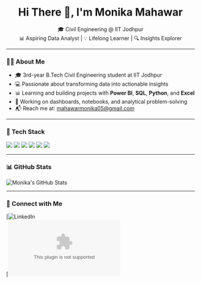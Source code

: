 
<h1 align="center">Hi  There 👋, I'm Monika Mahawar</h1>
<p align="center">
  🎓 Civil Engineering @ IIT Jodhpur <br>
  📊 Aspiring Data Analyst | 💡 Lifelong Learner | 🔍 Insights Explorer
</p>

---

### 👩‍💻 About Me

- 🎓 3rd-year B.Tech Civil Engineering student at IIT Jodhpur
- 💻 Passionate about transforming data into actionable insights
- 📊 Learning and building projects with **Power BI**, **SQL**, **Python**, and **Excel**
- 🚀 Working on dashboards, notebooks, and analytical problem-solving
- 📬 Reach me at: [mahawarmonika05@gmail.com](mailto:mahawarmonika05@gmail.com)

---

 
### 🧰 Tech Stack

<img src="https://img.shields.io/badge/-Python-3776AB?style=for-the-badge&logo=python&logoColor=white"/>
<img src="https://img.shields.io/badge/-SQL-4479A1?style=for-the-badge&logo=postgresql&logoColor=white"/>
<img src="https://img.shields.io/badge/-PowerBI-F2C811?style=for-the-badge&logo=powerbi&logoColor=black"/>
<img src="https://img.shields.io/badge/-Excel-217346?style=for-the-badge&logo=microsoft-excel&logoColor=white"/>
<img src="https://img.shields.io/badge/-C++-00599C?style=for-the-badge&logo=c%2B%2B&logoColor=white"/>
<img src="https://img.shields.io/badge/-GitHub-181717?style=for-the-badge&logo=github&logoColor=white"/>

---

### 📊 GitHub Stats

![Monika's GitHub Stats](https://github-readme-stats.vercel.app/api?username=Monika-mahawar&show_icons=true&theme=tokyonight)

---

### 🔗 Connect with Me

[![LinkedIn](www.linkedin.com/in/monika-mahawar-561653313)  
[![Gmail](mahawarmonika05@gmail.com)

